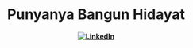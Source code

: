 <h1 style="text-align:center;"> Punyanya Bangun Hidayat </h1>
<div style="text-align:center; display:flex; justify-content:center; align-item-center;">
  <img src="https://media.licdn.com/dms/image/C4E03AQEvgjMIK1J4hg/profile-displayphoto-shrink_200_200/0?e=1579737600&v=beta&t=xnGZEBz3vexbuXQt-bhf10rY5RQ7ElPJ-5C0jprYXh4"> <br>
  <a href="https://id.linkedin.com/in/bangun-hidayat-8bb45872?trk=people-guest_profile-result-card_result-card_full-click"><b>LinkedIn</b></a>
</div>
